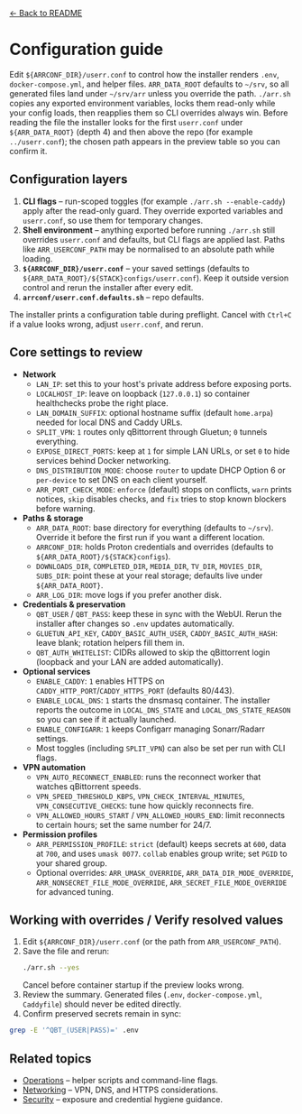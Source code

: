 [← Back to README](../README.md)

# Configuration guide

Edit `${ARRCONF_DIR}/userr.conf` to control how the installer renders `.env`, `docker-compose.yml`, and helper files. `ARR_DATA_ROOT` defaults to `~/srv`, so all generated files land under `~/srv/arr` unless you override the path. `./arr.sh` copies any exported environment variables, locks them read-only while your config loads, then reapplies them so CLI overrides always win. Before reading the file the installer looks for the first `userr.conf` under `${ARR_DATA_ROOT}` (depth 4) and then above the repo (for example `../userr.conf`); the chosen path appears in the preview table so you can confirm it.

## Configuration layers

1. **CLI flags** – run-scoped toggles (for example `./arr.sh --enable-caddy`) apply after the read-only guard. They override exported variables and `userr.conf`, so use them for temporary changes.
2. **Shell environment** – anything exported before running `./arr.sh` still overrides `userr.conf` and defaults, but CLI flags are applied last. Paths like `ARR_USERCONF_PATH` may be normalised to an absolute path while loading.
3. **`${ARRCONF_DIR}/userr.conf`** – your saved settings (defaults to `${ARR_DATA_ROOT}/${STACK}configs/userr.conf`). Keep it outside version control and rerun the installer after every edit.
4. **`arrconf/userr.conf.defaults.sh`** – repo defaults.

The installer prints a configuration table during preflight. Cancel with `Ctrl+C` if a value looks wrong, adjust `userr.conf`, and rerun.

## Core settings to review

- **Network**
  - `LAN_IP`: set this to your host's private address before exposing ports.
  - `LOCALHOST_IP`: leave on loopback (`127.0.0.1`) so container healthchecks probe the right place.
  - `LAN_DOMAIN_SUFFIX`: optional hostname suffix (default `home.arpa`) needed for local DNS and Caddy URLs.
  - `SPLIT_VPN`: `1` routes only qBittorrent through Gluetun; `0` tunnels everything.
  - `EXPOSE_DIRECT_PORTS`: keep at `1` for simple LAN URLs, or set `0` to hide services behind Docker networking.
  - `DNS_DISTRIBUTION_MODE`: choose `router` to update DHCP Option 6 or `per-device` to set DNS on each client yourself.
  - `ARR_PORT_CHECK_MODE`: `enforce` (default) stops on conflicts, `warn` prints notices, `skip` disables checks, and `fix` tries to stop known blockers before warning.
- **Paths & storage**
  - `ARR_DATA_ROOT`: base directory for everything (defaults to `~/srv`). Override it before the first run if you want a different location.
  - `ARRCONF_DIR`: holds Proton credentials and overrides (defaults to `${ARR_DATA_ROOT}/${STACK}configs`).
  - `DOWNLOADS_DIR`, `COMPLETED_DIR`, `MEDIA_DIR`, `TV_DIR`, `MOVIES_DIR`, `SUBS_DIR`: point these at your real storage; defaults live under `${ARR_DATA_ROOT}`.
  - `ARR_LOG_DIR`: move logs if you prefer another disk.
- **Credentials & preservation**
  - `QBT_USER` / `QBT_PASS`: keep these in sync with the WebUI. Rerun the installer after changes so `.env` updates automatically.
  - `GLUETUN_API_KEY`, `CADDY_BASIC_AUTH_USER`, `CADDY_BASIC_AUTH_HASH`: leave blank; rotation helpers fill them in.
  - `QBT_AUTH_WHITELIST`: CIDRs allowed to skip the qBittorrent login (loopback and your LAN are added automatically).
- **Optional services**
  - `ENABLE_CADDY`: `1` enables HTTPS on `CADDY_HTTP_PORT`/`CADDY_HTTPS_PORT` (defaults 80/443).
  - `ENABLE_LOCAL_DNS`: `1` starts the dnsmasq container. The installer reports the outcome in `LOCAL_DNS_STATE` and `LOCAL_DNS_STATE_REASON` so you can see if it actually launched.
  - `ENABLE_CONFIGARR`: `1` keeps Configarr managing Sonarr/Radarr settings.
  - Most toggles (including `SPLIT_VPN`) can also be set per run with CLI flags.
- **VPN automation**
  - `VPN_AUTO_RECONNECT_ENABLED`: runs the reconnect worker that watches qBittorrent speeds.
  - `VPN_SPEED_THRESHOLD_KBPS`, `VPN_CHECK_INTERVAL_MINUTES`, `VPN_CONSECUTIVE_CHECKS`: tune how quickly reconnects fire.
  - `VPN_ALLOWED_HOURS_START` / `VPN_ALLOWED_HOURS_END`: limit reconnects to certain hours; set the same number for 24/7.
- **Permission profiles**
  - `ARR_PERMISSION_PROFILE`: `strict` (default) keeps secrets at `600`, data at `700`, and uses `umask 0077`. `collab` enables group write; set `PGID` to your shared group.
  - Optional overrides: `ARR_UMASK_OVERRIDE`, `ARR_DATA_DIR_MODE_OVERRIDE`, `ARR_NONSECRET_FILE_MODE_OVERRIDE`, `ARR_SECRET_FILE_MODE_OVERRIDE` for advanced tuning.

## Working with overrides / Verify resolved values

1. Edit `${ARRCONF_DIR}/userr.conf` (or the path from `ARR_USERCONF_PATH`).
2. Save the file and rerun:
   ```bash
   ./arr.sh --yes
   ```
   Cancel before container startup if the preview looks wrong.
3. Review the summary. Generated files (`.env`, `docker-compose.yml`, `Caddyfile`) should never be edited directly.
4. Confirm preserved secrets remain in sync:
  ```bash
  grep -E '^QBT_(USER|PASS)=' .env
  ```

## Related topics
- [Operations](operations.md) – helper scripts and command-line flags.
- [Networking](networking.md) – VPN, DNS, and HTTPS considerations.
- [Security](security.md) – exposure and credential hygiene guidance.
